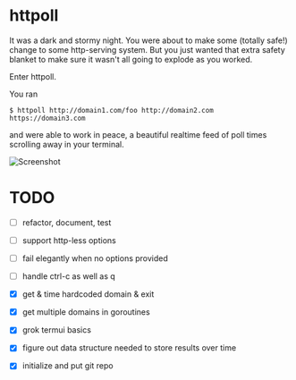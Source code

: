 # httpoll

It was a dark and stormy night. You were about to make some (totally safe!) change to some http-serving system. But you just wanted that extra safety blanket to make sure it wasn't all going to explode as you worked.

Enter httpoll.

You ran

    $ httpoll http://domain1.com/foo http://domain2.com https://domain3.com

and were able to work in peace, a beautiful realtime feed of poll times scrolling away in your terminal.

![Screenshot](http://drop.serialized.net/httpoll.png)

# TODO

- [ ] refactor, document, test
- [ ] support http-less options
- [ ] fail elegantly when no options provided
- [ ] handle ctrl-c as well as q
- [x] get & time hardcoded domain & exit
- [x] get multiple domains in goroutines
- [x] grok termui basics
- [x] figure out data structure needed to store results over time
- [x] initialize and put git repo

